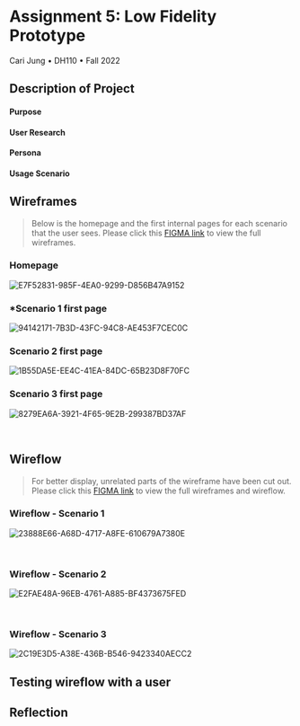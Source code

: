 # Assignment 5: Low Fidelity Prototype
Cari Jung • DH110 • Fall 2022

## Description of Project
#### Purpose
#### User Research
#### Persona
#### Usage Scenario

## Wireframes
> Below is the homepage and the first internal pages for each scenario that the user sees. Please click this [FIGMA link](https://www.figma.com/file/h1J1kSKaf4u5o7sNmk0vFV/DH-110-Assignment-5%3A-Low-Fidelity-Prototype?node-id=0%3A1) to view the full wireframes.

### Homepage
![E7F52831-985F-4EA0-9299-D856B47A9152](https://user-images.githubusercontent.com/114601962/199388283-b55824c1-6112-4cf4-839e-0879ef449aa2.png)

### *Scenario 1 first page
![94142171-7B3D-43FC-94C8-AE453F7CEC0C](https://user-images.githubusercontent.com/114601962/199388285-4fe305a8-1704-4588-b926-075aaddafc49.jpeg)

### Scenario 2 first page
![1B55DA5E-EE4C-41EA-84DC-65B23D8F70FC](https://user-images.githubusercontent.com/114601962/199388771-290775ed-d04d-4928-9b54-614533bd76d4.jpeg)

### Scenario 3 first page
![8279EA6A-3921-4F65-9E2B-299387BD37AF](https://user-images.githubusercontent.com/114601962/199388281-2a290116-26a6-4149-aac2-a7aee09a2590.png)

<p>&nbsp;</p>

## Wireflow
> For better display, unrelated parts of the wireframe have been cut out. Please click this [FIGMA link](https://www.figma.com/file/h1J1kSKaf4u5o7sNmk0vFV/DH-110-Assignment-5%3A-Low-Fidelity-Prototype?node-id=0%3A1) to view the full wireframes and wireflow.

### Wireflow - Scenario 1
![23888E66-A68D-4717-A8FE-610679A7380E](https://user-images.githubusercontent.com/114601962/199385853-29f55672-e541-4557-b9df-ef67cfbd81f7.jpeg)

<p>&nbsp;</p>

### Wireflow - Scenario 2
![E2FAE48A-96EB-4761-A885-BF4373675FED](https://user-images.githubusercontent.com/114601962/199386274-99109dc0-fb24-4a70-b1fc-9d35f951617d.jpeg)

<p>&nbsp;</p>

### Wireflow - Scenario 3
![2C19E3D5-A38E-436B-B546-9423340AECC2](https://user-images.githubusercontent.com/114601962/199386281-5e3ed5b1-904f-483a-950f-ad049f779581.jpeg)


## Testing wireflow with a user

## Reflection

